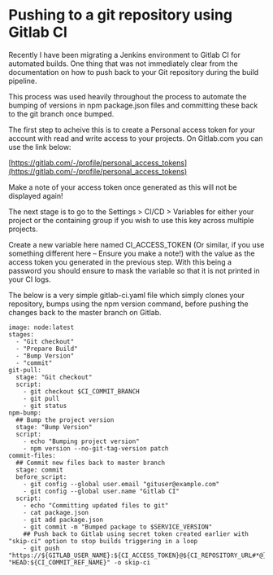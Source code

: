 # Pushing to a git repository using Gitlab CI

Recently I have been migrating a Jenkins environment to Gitlab CI for automated builds. One thing that was not immediately clear from the documentation on how to push back to your Git repository during the build pipeline.

This process was used heavily throughout the process to automate the bumping of versions in npm package.json files and committing these back to the git branch once bumped.

The first step to acheive this is to create a Personal access token for your account with read and write access to your projects. On Gitlab.com you can use the link below:

[https://gitlab.com/-/profile/personal_access_tokens](https://gitlab.com/-/profile/personal_access_tokens)

Make a note of your access token once generated as this will not be displayed again!

The next stage is to go to the Settings > CI/CD > Variables for either your project or the containing group if you wish to use this key across multiple projects.

Create a new variable here named CI_ACCESS_TOKEN (Or similar, if you use something different here – Ensure you make a note!) with the value as the access token you generated in the previous step. With this being a password you should ensure to mask the variable so that it is not printed in your CI logs.

The below is a very simple gitlab-ci.yaml file which simply clones your repository, bumps using the npm version command, before pushing the changes back to the master branch on Gitlab.

```
image: node:latest
stages:
  - "Git checkout"
  - "Prepare Build"
  - "Bump Version"
  - "commit"
git-pull:
  stage: "Git checkout"
  script:
    - git checkout $CI_COMMIT_BRANCH
    - git pull
    - git status
npm-bump:
  ## Bump the project version
  stage: "Bump Version"
  script:
    - echo "Bumping project version"
    - npm version --no-git-tag-version patch
commit-files:
  ## Commit new files back to master branch
  stage: commit
  before_script:
    - git config --global user.email "gituser@example.com"
    - git config --global user.name "Gitlab CI"
  script:
    - echo "Committing updated files to git"
    - cat package.json
    - git add package.json
    - git commit -m "Bumped package to $SERVICE_VERSION" 
    ## Push back to Gitlab using secret token created earlier with "skip-ci" option to stop builds triggering in a loop
    - git push "https://${GITLAB_USER_NAME}:${CI_ACCESS_TOKEN}@${CI_REPOSITORY_URL#*@}" "HEAD:${CI_COMMIT_REF_NAME}" -o skip-ci
```